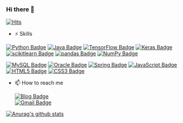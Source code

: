 ### Hi there 👋

[![Hits](https://hits.seeyoufarm.com/api/count/incr/badge.svg?url=https%3A%2F%2Fgithub.com%2Fosy1223&count_bg=%2379C83D&title_bg=%23555555&icon=&icon_color=%23E7E7E7&title=hits&edge_flat=false)](https://hits.seeyoufarm.com)

- ⚡ Skills

[![Python Badge](https://img.shields.io/badge/Python-3776AB?logo=Python&logoColor=white)]()
[![Java Badge](https://img.shields.io/badge/Java-007396?logo=Java&logoColor=white)]()
[![TensorFlow Badge](https://img.shields.io/badge/TensorFlow-FF6F00?logo=TensorFlow&logoColor=white)]() 
[![Keras Badge](https://img.shields.io/badge/Keras-D00000?logo=Keras&logoColor=white)]()
[![scikitlearn Badge](https://img.shields.io/badge/scikitlearn-F7931E?logo=scikit-learn&logoColor=white)]()
[![pandas Badge](https://img.shields.io/badge/pandas-150458?logo=pandas&logoColor=white)]()
[![NumPy Badge](https://img.shields.io/badge/NumPy-013243?logo=NumPy&logoColor=white)]()

[![MySQL Badge](https://img.shields.io/badge/MySQL-4479A1?logo=MySQL&logoColor=white)]() 
[![Oracle Badge](https://img.shields.io/badge/Oracle-F80000?logo=Oracle&logoColor=white)]() 
[![Spring Badge](https://img.shields.io/badge/Spring-6DB33F?logo=Spring&logoColor=white)]() 
[![JavaScript Badge](https://img.shields.io/badge/JavaScript-F7DF1E?logo=JavaScript&logoColor=white)]()
[![HTML5 Badge](https://img.shields.io/badge/HTML5-E34F26?logo=HTML5&logoColor=white)]()
[![CSS3 Badge](https://img.shields.io/badge/CSS3-1572B6?logo=CSS3&logoColor=white)]() 

- 📫 How to reach me

  [![Blog Badge](http://img.shields.io/badge/blog-green?style=flat-square&logo=github&link=https://blog.naver.com/osu1223/)](https://blog.naver.com/osu1223/)			
  [![Gmail Badge](https://img.shields.io/badge/Gmail-d14836?style=flat-square&logo=Gmail&logoColor=white&link=mailto:osu1223@gmail.com)](mailto:osu1223@gmail.com)
		
 [![Anurag's github stats](https://github-readme-stats.vercel.app/api?username=osy1223)](https://github.com/osy1223)


<!--
**osy1223/osy1223** is a ✨ _special_ ✨ repository because its `README.md` (this file) appears on your GitHub profile.

Here are some ideas to get you started:

- 🔭 I’m currently working on ...
- 🌱 I’m currently learning ...
- 👯 I’m looking to collaborate on ...
- 🤔 I’m looking for help with ...
- 💬 Ask me about ...
- 📫 How to reach me: ...
- 😄 Pronouns: ...
- ⚡ Fun fact: ...
-->
